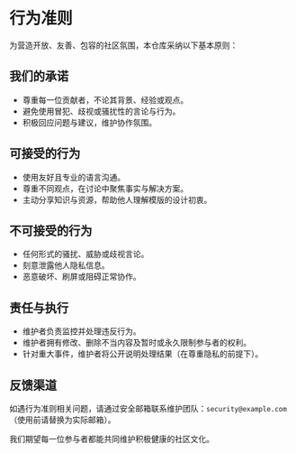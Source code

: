 # 行为准则

为营造开放、友善、包容的社区氛围，本仓库采纳以下基本原则：

## 我们的承诺
- 尊重每一位贡献者，不论其背景、经验或观点。
- 避免使用冒犯、歧视或骚扰性的言论与行为。
- 积极回应问题与建议，维护协作氛围。

## 可接受的行为
- 使用友好且专业的语言沟通。
- 尊重不同观点，在讨论中聚焦事实与解决方案。
- 主动分享知识与资源，帮助他人理解模版的设计初衷。

## 不可接受的行为
- 任何形式的骚扰、威胁或歧视言论。
- 刻意泄露他人隐私信息。
- 恶意破坏、刷屏或阻碍正常协作。

## 责任与执行
- 维护者负责监控并处理违反行为。
- 维护者拥有修改、删除不当内容及暂时或永久限制参与者的权利。
- 针对重大事件，维护者将公开说明处理结果（在尊重隐私的前提下）。

## 反馈渠道
如遇行为准则相关问题，请通过安全邮箱联系维护团队：`security@example.com`（使用前请替换为实际邮箱）。

我们期望每一位参与者都能共同维护积极健康的社区文化。